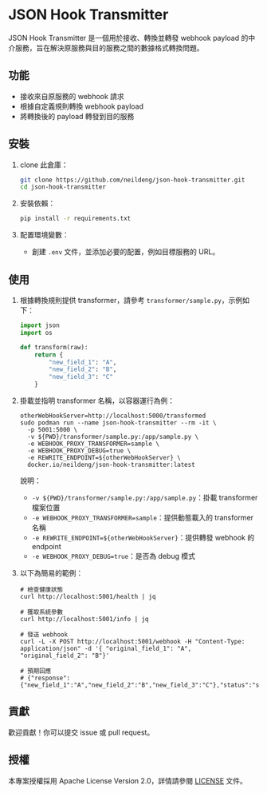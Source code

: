 # JSON Hook Transmitter

JSON Hook Transmitter 是一個用於接收、轉換並轉發 webhook payload 的中介服務，旨在解決原服務與目的服務之間的數據格式轉換問題。

## 功能
- 接收來自原服務的 webhook 請求
- 根據自定義規則轉換 webhook payload
- 將轉換後的 payload 轉發到目的服務

## 安裝
1. clone 此倉庫：
    ```bash
    git clone https://github.com/neildeng/json-hook-transmitter.git
    cd json-hook-transmitter
    ```

2. 安裝依賴：
    ```bash
    pip install -r requirements.txt
    ```

3. 配置環境變數：
    - 創建 `.env` 文件，並添加必要的配置，例如目標服務的 URL。

## 使用
1. 根據轉換規則提供 transformer，請參考 `transformer/sample.py`，示例如下：
    ```python
    import json
    import os

    def transform(raw):
        return {
            "new_field_1": "A",
            "new_field_2": "B",
            "new_field_3": "C"
        }
    ```

2. 掛載並指明 transformer 名稱，以容器運行為例：
    ```shell
    otherWebHookServer=http://localhost:5000/transformed
    sudo podman run --name json-hook-transmitter --rm -it \
      -p 5001:5000 \
      -v ${PWD}/transformer/sample.py:/app/sample.py \
      -e WEBHOOK_PROXY_TRANSFORMER=sample \
      -e WEBHOOK_PROXY_DEBUG=true \
      -e REWRITE_ENDPOINT=${otherWebHookServer} \
      docker.io/neildeng/json-hook-transmitter:latest
    ```
    說明：
    - `-v ${PWD}/transformer/sample.py:/app/sample.py`：掛載 transformer 檔案位置
    - `-e WEBHOOK_PROXY_TRANSFORMER=sample`：提供動態載入的 transformer 名稱
    - `-e REWRITE_ENDPOINT=${otherWebHookServer}`：提供轉發 webhook 的 endpoint
    - `-e WEBHOOK_PROXY_DEBUG=true`：是否為 debug 模式

3. 以下為簡易的範例：
    ```shell
    # 檢查健康狀態
    curl http://localhost:5001/health | jq

    # 獲取系統參數
    curl http://localhost:5001/info | jq

    # 發送 webhook
    curl -L -X POST http://localhost:5001/webhook -H "Content-Type: application/json" -d '{ "original_field_1": "A", "original_field_2": "B"}'

    # 預期回應
    # {"response":{"new_field_1":"A","new_field_2":"B","new_field_3":"C"},"status":"success"}
    ```

## 貢獻
歡迎貢獻！你可以提交 issue 或 pull request。

## 授權
本專案授權採用 Apache License Version 2.0，詳情請參閱 [LICENSE](LICENSE) 文件。